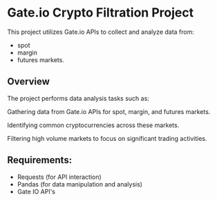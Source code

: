 # Gate.io Crypto Filtration Project
This project utilizes Gate.io APIs to collect and analyze data from:
- spot
-  margin
-  futures markets.

## Overview
The project performs data analysis tasks such as:

Gathering data from Gate.io APIs for spot, margin, and futures markets.

Identifying common cryptocurrencies across these markets.

Filtering high volume markets to focus on significant trading activities.

## Requirements:
- Requests (for API interaction)
- Pandas (for data manipulation and analysis)
- Gate IO API's
